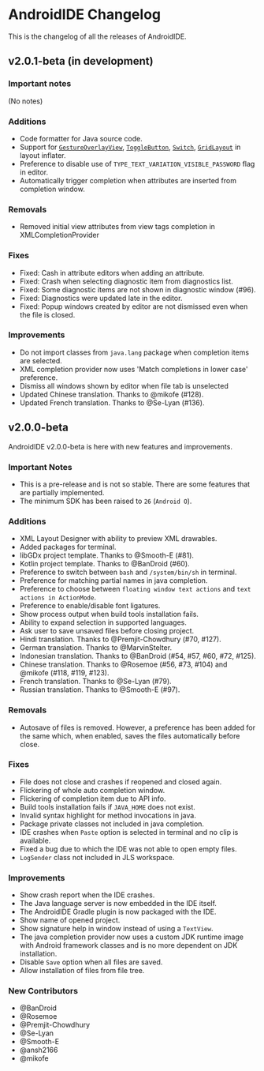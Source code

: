 # AndroidIDE Changelog 
This is the changelog of all the releases of AndroidIDE.

## **v2.0.1-beta** (in development)

### Important notes
<!--Breaking changes and other important stuff here-->
(No notes)

### Additions
<!--New features-->
- Code formatter for Java source code.
- Support for
  [`GestureOverlayView`](https://developer.android.com/reference/android/gesture/GestureOverlayView),
  [`ToggleButton`](https://developer.android.com/reference/android/widget/ToggleButton),
  [`Switch`](https://developer.android.com/reference/android/widget/Switch),
  [`GridLayout`](https://developer.android.com/reference/android/widget/GridLayout) in layout
  inflater.
- Preference to disable use of `TYPE_TEXT_VARIATION_VISIBLE_PASSWORD` flag in editor.
- Automatically trigger completion when attributes are inserted from completion window.

### Removals
<!--Things that were removed-->
- Removed initial view attributes from view tags completion in XMLCompletionProvider

### Fixes
<!--Bug fixes, etc-->
- Fixed: Cash in attribute editors when adding an attribute.
- Fixed: Crash when selecting diagnostic item from diagnostics list.
- Fixed: Some diagnostic items are not shown in diagnostic window (#96).
- Fixed: Diagnostics were updated late in the editor.
- Fixed: Popup windows created by editor are not dismissed even when the file is closed.

### Improvements
<!--Things that were improved and worth mentioning-->
- Do not import classes from `java.lang` package when completion items are selected.
- XML completion provider now uses 'Match completions in lower case' preference. 
- Dismiss all windows shown by editor when file tab is unselected
- Updated Chinese translation. Thanks to @mikofe (#128).
- Updated French translation. Thanks to @Se-Lyan (#136).

## **v2.0.0-beta**
AndroidIDE v2.0.0-beta is here with new features and improvements.

### Important Notes
- This is a pre-release and is not so stable. There are some features that are partially
  implemented.
- The minimum SDK has been raised to `26` (`Android O`).

### Additions
- XML Layout Designer with ability to preview XML drawables.
- Added packages for terminal.
- libGDx project template. Thanks to @Smooth-E (#81).
- Kotlin project template. Thanks to @BanDroid (#60).
- Preference to switch between `bash` and `/system/bin/sh` in terminal.
- Preference for matching partial names in java completion.
- Preference to choose between `floating window text actions` and `text actions in ActionMode`.
- Preference to enable/disable font ligatures.
- Show process output when build tools installation fails.
- Ability to expand selection in supported languages.
- Ask user to save unsaved files before closing project.
- Hindi translation. Thanks to @Premjit-Chowdhury (#70, #127).
- German translation. Thanks to @MarvinStelter.
- Indonesian translation. Thanks to @BanDroid (#54, #57, #60, #72, #125).
- Chinese translation. Thanks to @Rosemoe (#56, #73, #104) and @mikofe (#118, #119, #123).
- French translation. Thanks to @Se-Lyan (#79).
- Russian translation. Thanks to @Smooth-E (#97).

### Removals
- Autosave of files is removed. However, a preference has been added for the same which, when
  enabled, saves the files automatically before close.

### Fixes
- File does not close and crashes if reopened and closed again.
- Flickering of whole auto completion window.
- Flickering of completion item due to API info.
- Build tools installation fails if `JAVA_HOME` does not exist.
- Invalid syntax highlight for method invocations in java.
- Package private classes not included in java completion.
- IDE crashes when `Paste` option is selected in terminal and no clip is available.
- Fixed a bug due to which the IDE was not able to open empty files.
- `LogSender` class not included in JLS workspace.

### Improvements
- Show crash report when the IDE crashes.
- The Java language server is now embedded in the IDE itself.
- The AndroidIDE Gradle plugin is now packaged with the IDE.
- Show name of opened project.
- Show signature help in window instead of using a `TextView`.
- The java completion provider now uses a custom JDK runtime image with Android framework classes
  and is no more dependent on JDK installation.
- Disable `Save` option when all files are saved.
- Allow installation of files from file tree.

### New Contributors
* @BanDroid
* @Rosemoe
* @Premjit-Chowdhury
* @Se-Lyan
* @Smooth-E
* @ansh2166
* @mikofe